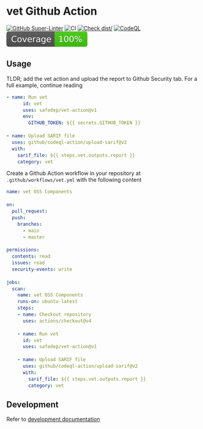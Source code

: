 # vet Github Action

[![GitHub Super-Linter](https://github.com/actions/typescript-action/actions/workflows/linter.yml/badge.svg)](https://github.com/super-linter/super-linter)
![CI](https://github.com/actions/typescript-action/actions/workflows/ci.yml/badge.svg)
[![Check dist/](https://github.com/actions/typescript-action/actions/workflows/check-dist.yml/badge.svg)](https://github.com/actions/typescript-action/actions/workflows/check-dist.yml)
[![CodeQL](https://github.com/actions/typescript-action/actions/workflows/codeql-analysis.yml/badge.svg)](https://github.com/actions/typescript-action/actions/workflows/codeql-analysis.yml)
[![Coverage](./badges/coverage.svg)](./badges/coverage.svg)

## Usage

TLDR; add the vet action and upload the report to Github Security tab. For a full example, continue reading

```yaml
- name: Run vet
      id: vet
      uses: safedep/vet-action@v1
      env:
        GITHUB_TOKEN: ${{ secrets.GITHUB_TOKEN }}

- name: Upload SARIF file
  uses: github/codeql-action/upload-sarif@v2
  with:
    sarif_file: ${{ steps.vet.outputs.report }}
    category: vet
```

Create a Github Action workflow in your repository at `.github/workflows/vet.yml` with the following content

```yaml
name: vet OSS Components

on:
  pull_request:
  push:
    branches:
      - main
      - master

permissions:
  contents: read
  issues: read
  security-events: write

jobs:
  scan:
    name: vet OSS Components
    runs-on: ubuntu-latest
    steps:
    - name: Checkout repository
      uses: actions/checkout@v4

    - name: Run vet
      id: vet
      uses: safedep/vet-action@v1

    - name: Upload SARIF file
      uses: github/codeql-action/upload-sarif@v2
      with:
        sarif_file: ${{ steps.vet.outputs.report }}
        category: vet
```

## Development

Refer to [development documentation](docs/development.md)